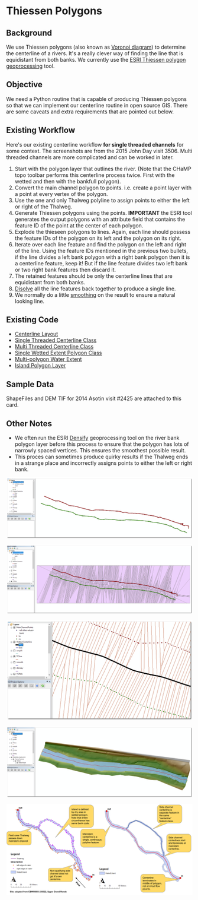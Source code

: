# Thiessen Polygons

## Background

We use Thiessen polygons (also known as [Voronoi diagram](https://en.wikipedia.org/wiki/Voronoi_diagram)) to determine the centerline of a rivers. It's a really clever way of finding the line that is equidistant from both banks. We currently use the [ESRI Thiessen polygon geoprocessing](http://webhelp.esri.com/arcgisdesktop/9.3/index.cfm?id=1274&pid=1272&topicname=Create_Thiessen_Polygons_(Analysis)) tool.

## Objective

We need a Python routine that is capable of producing Thiessen polygons so that we can implement our centerline routine in open source GIS. There are some caveats and extra requirements that are pointed out below.

## Existing Workflow

Here's our existing centerline workflow **for single threaded channels** for some context. The screenshots are from the 2015 John Day visit 3506. Multi threaded channels are more complicated and can be worked in later.

1. Start with the polygon layer that outlines the river. (Note that the CHaMP topo toolbar performs this centerline process twice. First with the wetted and then with the bankfull polygon).
2. Convert the main channel polygon to points. i.e. create a point layer with a point at every vertex of the polygon. 
3. Use the one and only Thalweg polyline to assign points to either the left or right of the Thalweg. 
4. Generate Thiessen polygons using the points. **IMPORTANT** the ESRI tool generates the output polygons with an attribute field that contains the feature ID of the point at the center of each polygon. 
5. Explode the thieseen polygons to lines. Again, each line should possess the feature IDs of the polygon on its left and the polygon on its right.
6. Iterate over each line feature and find the polygon on the left and right of the line. Using the feature IDs mentioned in the previous two bullets, if the line divides a left bank polygon with a right bank polygon then it is a centerline feature, keep it! But if the line feature divides two left bank or two right bank features then discard it.
7. The retained features should be only the centerline lines that are equidistant from both banks.
8. [Disolve](http://pro.arcgis.com/en/pro-app/tool-reference/data-management/dissolve.htm) all the line features back together to produce a single line.
9. We normally do a little [smoothing](http://desktop.arcgis.com/en/arcmap/10.3/tools/cartography-toolbox/smooth-line.htm) on the result to ensure a natural looking line.

## Existing Code

* [Centerline Layout](https://bitbucket.org/northarrowresearch/giscode/src/7a452d0ed6c229f37fe03c7674c455ae1f4a3b96/Channel/Centerline.vb?at=RBTConsole&fileviewer=file-view-default)
* [Single Threaded Centerline Class](https://bitbucket.org/northarrowresearch/giscode/src/7a452d0ed6c229f37fe03c7674c455ae1f4a3b96/GISDataStructures/CHaMP/Centerline.vb?at=RBTConsole&fileviewer=file-view-default)
* [Multi Threaded Centerline Class](https://bitbucket.org/northarrowresearch/giscode/src/7a452d0ed6c229f37fe03c7674c455ae1f4a3b96/GISDataStructures/CHaMP/CenterlineComplex.vb?at=RBTConsole&fileviewer=file-view-default)
* [Single Wetted Extent Polygon Class](https://bitbucket.org/northarrowresearch/giscode/src/7a452d0ed6c229f37fe03c7674c455ae1f4a3b96/GISDataStructures/CHaMP/WaterExtentSinglePolygon.vb?at=RBTConsole&fileviewer=file-view-default)
* [Multi-polygon Water Extent](https://bitbucket.org/northarrowresearch/giscode/src/7a452d0ed6c229f37fe03c7674c455ae1f4a3b96/GISDataStructures/CHaMP/WaterExtentMultiPolygon.vb?at=RBTConsole&fileviewer=file-view-default)
* [Island Polygon Layer](https://bitbucket.org/northarrowresearch/giscode/src/7a452d0ed6c229f37fe03c7674c455ae1f4a3b96/GISDataStructures/CHaMP/IslandPolygons.vb?at=RBTConsole&fileviewer=file-view-default)

## Sample Data

ShapeFiles and DEM TIF for 2014 Asotin visit #2425 are attached to this card.

## Other Notes

* We often run the ESRI [Densify](http://desktop.arcgis.com/en/arcmap/10.3/tools/editing-toolbox/densify.htm) geoprocessing tool on the river bank polygon layer before this process to ensure that the polygon has lots of narrowly spaced vertices. This ensures the smoothest possible result.
* This proces can sometimes produce quirky results if the Thalweg ends in a strange place and incorrectly assigns points to either the left or right bank.

![01_PolygonVertices_AfterThalwegBankAssignment](img/01_PolygonVertices_AfterThalwegBankAssignment.png)

![02_Thiessen_Polygons](img/02_Thiessen_Polygons.png)

![03_Thiessen_Lines_WithCenterline](img/03_Thiessen_Lines_WithCenterline.png)

![04_FinalCenterlineResult](img/04_FinalCenterlineResult.png)

![RBT_Centreline_Layout](img/RBT_Centreline_Layout.png)